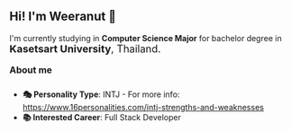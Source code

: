 ## Hi! I'm Weeranut 👋

<style>
:root {
    --start-color: #007bff;
    --end-color: #00ff88;
}

.timeline {
    position: relative;
    padding-left: 20px;
}

.timeline::before {
    content: '';
    position: absolute;
    top: 0;
    bottom: 0;
    left: 0;
    width: 4px;
    background: linear-gradient(to bottom, var(--start-color), var(--end-color));
}

.year {
    margin: 20px 0 10px;
    font-size: 24px;
    font-weight: bold;
}

.event {
    margin-bottom: 15px;
}

.event h4 {
    margin: 0;
    font-size: 18px;
}

.event p {
    margin: 5px 0 15px 0;
}
</style>

<!--
**WeeranutCK/WeeranutCK** is a ✨ _special_ ✨ repository because its `README.md` (this file) appears on your GitHub profile.
-->

<div>
I'm currently studying in <b>Computer Science Major</b> for bachelor degree in
<span style="font-size: 18px;">
    <b>Kasetsart University</b>, Thailand.
</span>
</div>

<br>
<div style="font-size: 16px; padding-bottom: 10px;">
<b>About me</b>
</div>
<ul>
  <li><b>🎭 Personality Type</b>: INTJ - For more info: <a href="https://www.16personalities.com/intj-strengths-and-weaknesses">https://www.16personalities.com/intj-strengths-and-weaknesses</a>
  <li><b>📚 Interested Career</b>: Full Stack Developer
</ul>
<div>
